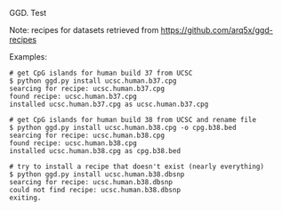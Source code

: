 GGD. Test

Note: recipes for datasets retrieved from https://github.com/arq5x/ggd-recipes

Examples:

	# get CpG islands for human build 37 from UCSC 
	$ python ggd.py install ucsc.human.b37.cpg
	searcing for recipe: ucsc.human.b37.cpg
	found recipe: ucsc.human.b37.cpg
	installed ucsc.human.b37.cpg as ucsc.human.b37.cpg

	# get CpG islands for human build 38 from UCSC and rename file
	$ python ggd.py install ucsc.human.b38.cpg -o cpg.b38.bed
	searcing for recipe: ucsc.human.b38.cpg
	found recipe: ucsc.human.b38.cpg
	installed ucsc.human.b38.cpg as cpg.b38.bed

	# try to install a recipe that doesn't exist (nearly everything)
	$ python ggd.py install ucsc.human.b38.dbsnp
	searcing for recipe: ucsc.human.b38.dbsnp
	could not find recipe: ucsc.human.b38.dbsnp
	exiting.
